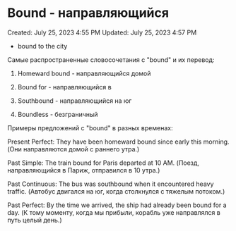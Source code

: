 # Bound - направляющийся

Created: July 25, 2023 4:55 PM
Updated: July 25, 2023 4:57 PM

- bound to the city

Самые распространенные словосочетания с "bound" и их перевод:

1. Homeward bound - направляющийся домой

2. Bound for - направляющийся в

3. Southbound - направляющийся на юг

4. Boundless - безграничный

Примеры предложений с "bound" в разных временах:

Present Perfect: They have been homeward bound since early this morning. (Они направляются домой с раннего утра.)

Past Simple: The train bound for Paris departed at 10 AM. (Поезд, направляющийся в Париж, отправился в 10 утра.)

Past Continuous: The bus was southbound when it encountered heavy traffic. (Автобус двигался на юг, когда столкнулся с тяжелым потоком.)

Past Perfect: By the time we arrived, the ship had already been bound for a day. (К тому моменту, когда мы прибыли, корабль уже направлялся в путь целый день.)